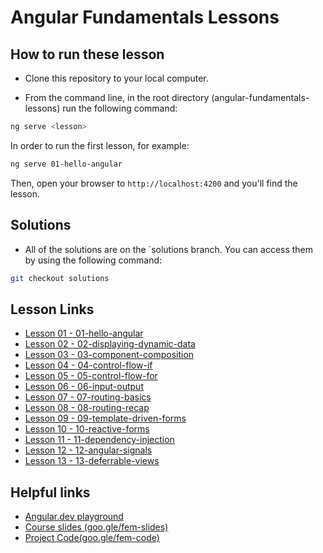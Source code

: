 # Angular Fundamentals Lessons


## How to run these lesson

- Clone this repository to your local computer.


- From the command line, in the root directory (angular-fundamentals-lessons) run the following command:

```bash
ng serve <lesson>
```

In order to run the first lesson, for example:

```bash
ng serve 01-hello-angular
```

Then, open your browser to `http://localhost:4200` and you'll find the lesson.

## Solutions

- All of the solutions are on the `solutions branch. You can access them by using the following command:

```bash
git checkout solutions
```

## Lesson Links

- [Lesson 01 - 01-hello-angular](projects/01-hello-angular)
- [Lesson 02 - 02-displaying-dynamic-data](projects/02-displaying-dynamic-data)
- [Lesson 03 - 03-component-composition](projects/03-component-composition)
- [Lesson 04 - 04-control-flow-if](projects/04-control-flow-if)
- [Lesson 05 - 05-control-flow-for](projects/05-control-flow-for)
- [Lesson 06 - 06-input-output](projects/06-input-output)
- [Lesson 07 - 07-routing-basics](projects/07-routing-basics)
- [Lesson 08 - 08-routing-recap](projects/08-routing-recap)
- [Lesson 09 - 09-template-driven-forms](projects/09-template-driven-forms)
- [Lesson 10 - 10-reactive-forms](projects/10-reactive-forms)
- [Lesson 11 - 11-dependency-injection](projects/11-dependency-injection)
- [Lesson 12 - 12-angular-signals](projects/12-angular-signals)
- [Lesson 13 - 13-deferrable-views](projects/13-deferrable-views)

## Helpful links

- [Angular.dev playground](https://angular.dev/playground)
- [Course slides (goo.gle/fem-slides)](https://goo.gle/fem-slides)
- [Project Code(goo.gle/fem-code)](https://goo.gle/fem-code)
